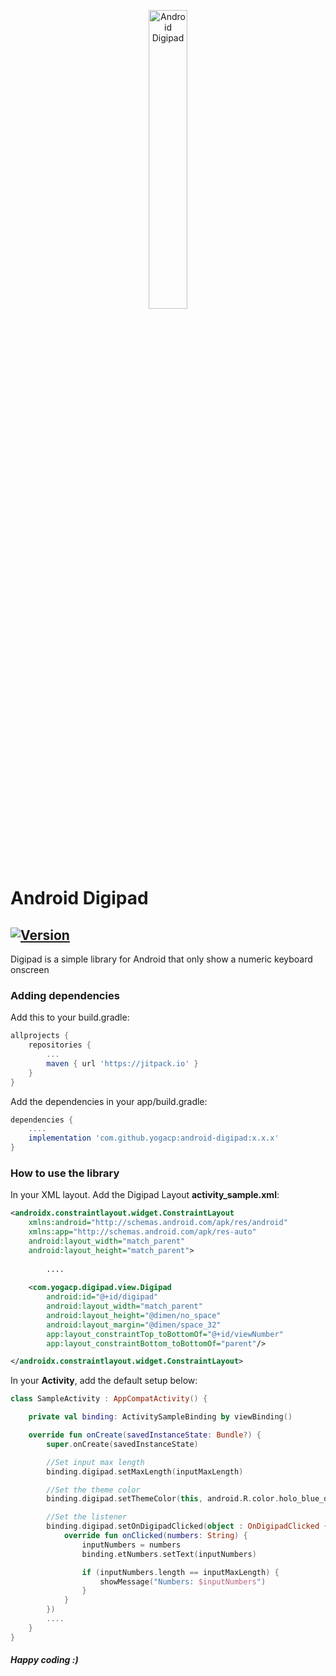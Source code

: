 <p align="center">
<img alt="Android Digipad" src="https://raw.githubusercontent.com/yogacp/android-digipad/f81985354e931959da5d9b6747834d015af1726a/assets/digipad_sample.gif" width="35%" />
</p>

Android Digipad
========================================================
[![Version](https://img.shields.io/badge/version-0.1.0-green)](#) 
----------------------------------------------------------

Digipad is a simple library for Android that only show a numeric keyboard onscreen

### Adding dependencies
Add this to your build.gradle:
```groovy
allprojects {
	repositories {
		...
		maven { url 'https://jitpack.io' }
	}
}
```

Add the dependencies in your app/build.gradle:
```groovy
dependencies {
    ....
    implementation 'com.github.yogacp:android-digipad:x.x.x'
}
```

### How to use the library
In your XML layout. Add the Digipad Layout **activity_sample.xml**:
```xml
<androidx.constraintlayout.widget.ConstraintLayout
    xmlns:android="http://schemas.android.com/apk/res/android"
    xmlns:app="http://schemas.android.com/apk/res-auto"
    android:layout_width="match_parent"
    android:layout_height="match_parent">
    
        ....
        
    <com.yogacp.digipad.view.Digipad
        android:id="@+id/digipad"
        android:layout_width="match_parent"
        android:layout_height="@dimen/no_space"
        android:layout_margin="@dimen/space_32"
        app:layout_constraintTop_toBottomOf="@+id/viewNumber"
        app:layout_constraintBottom_toBottomOf="parent"/>

</androidx.constraintlayout.widget.ConstraintLayout>
```

In your **Activity**, add the default setup below:
```kotlin
class SampleActivity : AppCompatActivity() {

    private val binding: ActivitySampleBinding by viewBinding()

    override fun onCreate(savedInstanceState: Bundle?) {
        super.onCreate(savedInstanceState)

        //Set input max length
        binding.digipad.setMaxLength(inputMaxLength)

        //Set the theme color
        binding.digipad.setThemeColor(this, android.R.color.holo_blue_dark)

        //Set the listener
        binding.digipad.setOnDigipadClicked(object : OnDigipadClicked {
            override fun onClicked(numbers: String) {
                inputNumbers = numbers
                binding.etNumbers.setText(inputNumbers)

                if (inputNumbers.length == inputMaxLength) {
                    showMessage("Numbers: $inputNumbers")
                }
            }
        })
        ....
    }
}
```

##### Happy coding :)
